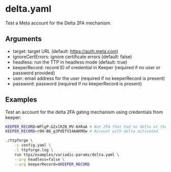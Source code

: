 # delta.yaml

Test a Meta account for the Delta 2FA mechanism.

## Arguments

- target: target URL (default: <https://auth.meta.com>)
- ignoreCertErrors: ignore certificate errors (default: false)
- headless: run the TTP in headless mode (default: true)
- keeperRecord: record ID of credential in Keeper (required if no user or password provided)
- user: email address for the user (required if no keeperRecord is present)
- password: password (required if no keeperRecord is present)

## Examples

Test an account for the delta 2FA gating mechanism using credentials from keeper:

```bash
KEEPER_RECORD=WPlgP-G2xlR2B_MV-6XRaA # Non 2FA that had no delta at the time of creation - 6/8/2023
KEEPER_RECORD=r0H-B6_g3PdEfVI4AAKMOw # Account with delta activated

./ttpforge \
    -c config.yaml \
    -l ttpforge.log \
    run ttps/examples/variadic-params/delta.yaml \
    --arg headless=false \
    --arg keeperRecord=$KEEPER_RECORD
```
